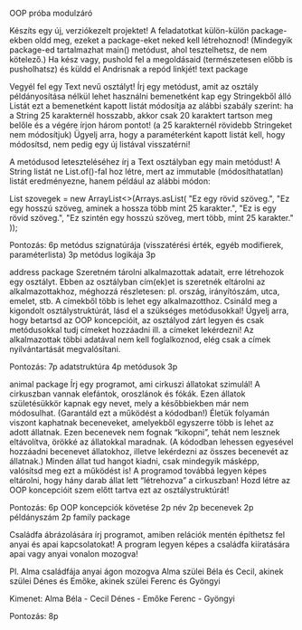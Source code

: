 OOP próba modulzáró

Készíts egy új, verziókezelt projektet!
A feladatotkat külön-külön package-ekben oldd meg, ezeket a package-eket neked kell létrehoznod! (Mindegyik package-ed tartalmazhat main() metódust, ahol tesztelhetsz, de nem kötelező.)
Ha kész vagy, pushold fel a megoldásaid (természetesen előbb is pusholhatsz) és küldd el Andrisnak a repód linkjét!
text package

Vegyél fel egy Text nevű osztályt!
Írj egy metódust,
amit az osztály példányosítása nélkül lehet használni
bemenetként kap egy Stringekből álló Listát
ezt a bemenetként kapott listát módosítja az alábbi szabály szerint:
ha a String 25 karakternél  hosszabb, akkor csak 20 karaktert tartson meg belőle és a végére írjon három pontot!
(a 25 karakternél rövidebb Stringeket nem módosítjuk)
Ügyelj arra, hogy a paraméterként kapott listát kell, hogy módosítsd, nem pedig egy új listával visszatérni!

A metódusod leteszteléséhez írj a Text osztályban egy main metódust!
A String listát ne List.of()-fal hoz létre, mert az immutable (módosíthatatlan) listát eredményezne, hanem például az alábbi módon:


List<String> szovegek = new ArrayList<>(Arrays.asList(
"Ez egy rövid szöveg.",
"Ez egy hosszú szöveg, aminek a hossza több mint 25 karakter.",
"Ez is egy rövid szöveg.",
"Ez szintén egy hosszú szöveg, mert több, mint 25 karakter."
));

Pontozás: 6p
metódus szignatúrája (visszatérési érték, egyéb modifierek, paraméterlista) 3p
metódus logikája 3p

address package
Szeretném tárolni alkalmazottak adatait, erre létrehozok egy osztályt.
Ebben az osztályban cím(ek)et is szeretnék eltárolni az alkalmazottakhoz, méghozzá részletesen: pl. ország, irányítószám, utca, emelet, stb. A címekből több is lehet egy alkalmazotthoz.
Csináld meg a kigondolt osztálystruktúrát, lásd el a szükséges metódusokkal!
Ügyelj arra, hogy betartsd az OOP koncepcióit, az osztályod zárt legyen és csak metódusokkal tudj címeket hozzáadni ill. a címeket lekérdezni!
Az alkalmazottak többi adatával nem kell foglalkoznod, elég csak a címek nyilvántartását megvalósítani.

Pontozás: 7p
adatstruktúra 4p
metódusok 3p

animal package
Írj egy programot, ami cirkuszi állatokat szimulál!
A cirkuszban vannak elefántok, oroszlánok és fókák.
Ezen állatok születésükkör kapnak egy nevet, mely a későbbiekben már nem módosulhat.
(Garantáld ezt a működést a kódodban!)
Életük folyamán viszont kaphatnak beceneveket, amelyekből egyszerre több is lehet az adott állatnak. 
Ezen becenevek nem fognak “kikopni”, tehát nem lesznek eltávolítva, örökké az állatokkal maradnak. 
(A kódodban lehessen egyesével hozzáadni becenevet állatokhoz, illetve lekérdezni az összes becenevét az állatnak.)
Minden állat tud hangot kiadni, csak mindegyik másképp, valósítsd meg ezt a működést is!
A programod továbbá legyen képes eltárolni, hogy hány darab állat lett “létrehozva” a cirkuszban!
Hozd létre az OOP koncepcióit szem előtt tartva ezt az osztálystruktúrát!

Pontozás: 6p
OOP koncepciók követése 2p
név 2p
becenevek 2p
példányszám 2p
family package

Családfa ábrázolására írj programot, 
amiben relációk mentén építhetsz fel anyai és apai kapcsolatokat! 
A program legyen képes a családfa kiíratására apai vagy anyai vonalon mozogva!

Pl. Alma családfája anyai ágon mozogva
Alma szülei Béla és Cecil, akinek szülei Dénes és Emőke, akinek szülei Ferenc és Gyöngyi

Kimenet:
Alma
Béla - Cecil
Dénes - Emőke
Ferenc -  Gyöngyi

Pontozás: 8p
